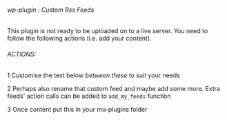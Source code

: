 ###### wp-plugin : Custom Rss Feeds

This plugin is not ready to be uploaded on to a live server. You need to follow the following actions (i.e. add your content).


###### ACTIONS:

  1 Customise the text below *between these* to suit your needs
  
  2 Perhaps also rename that custom feed and maybe add some more. Extra feeds' action calls can be added to `add_my_feeds` function
    
  3 Once content put this in your mu-plugins folder
